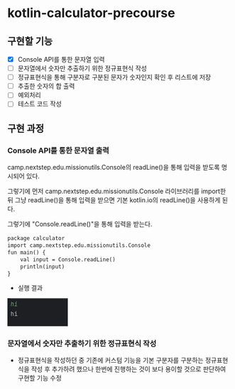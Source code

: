 # kotlin-calculator-precourse

## 구현할 기능
- [X] Console API를 통한 문자열 입력
- [ ] 문자열에서 숫자만 추출하기 위한 정규표현식 작성
- [ ] 정규표현식을 통해 구분자로 구분된 문자가 숫자인지 확인 후 리스트에 저장
- [ ] 추출한 숫자의 합 출력
- [ ] 예외처리
- [ ] 테스트 코드 작성

## 구현 과정
### Console API를 통한 문자열 출력
camp.nextstep.edu.missionutils.Console의 readLine()을 통해 입력을 받도록 명시되어 있다.

그렇기에 먼저 camp.nextstep.edu.missionutils.Console 라이브러리를 import한 뒤 그냥 readLine()을 통해 입력을 받으면 기본  kotlin.io의 readLine()을 사용하게 된다.

그렇기에 "Console.readLine()"을 통해 입력을 받는다.

```
package calculator
import camp.nextstep.edu.missionutils.Console
fun main() {
    val input = Console.readLine()
    println(input)
}
```

+ 실행 결과

![img.png](img.png)

### 문자열에서 숫자만 추출하기 위한 정규표현식 작성
+ 정규표현식을 작성하던 중 기존에 커스텀 기능을 기본 구분자를 구분하는 정규표현식을 작성 후 추가하려 했으나 한번에 진행하는 것이 보다 용이할 것으로 판단하여 구현할 기능 수정

